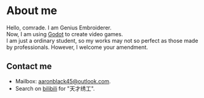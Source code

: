 # About me

Hello, comrade. I am Genius Embroiderer.<br>
Now, I am using [Godot](https://godotengine.org/) to create video games.<br>
I am just a ordinary student, so my works may not so perfect as those made by professionals. However, I welcome your amendment.

## Contact me

- Mailbox: <aaronblack45@outlook.com>.
- Search on [bilibili](https://www.bilibili.com/) for "天才绣工".

